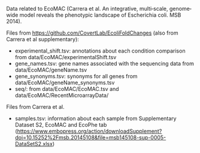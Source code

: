Data related to EcoMAC (Carrera et al. An integrative, multi‐scale, genome‐wide model reveals the phenotypic landscape of Escherichia coli. MSB 2014).

Files from https://github.com/CovertLab/EcoliFoldChanges (also from Carrera et al supplementary):
- experimental_shift.tsv: annotations about each condition comparison from data/EcoMAC/experimentalShift.tsv
- gene_names.tsv: gene names associated with the sequencing data from data/EcoMAC/geneName.tsv
- gene_synonyms.tsv: synonyms for all genes from data/EcoMAC/geneName_synonyms.tsv
- seq/: from data/EcoMAC/EcoMAC.tsv and data/EcoMAC/RecentMicroarrayData/

Files from Carrera et al.
- samples.tsv: information about each sample from Supplementary Dataset S2, EcoMAC and EcoPhe tab (https://www.embopress.org/action/downloadSupplement?doi=10.15252%2Fmsb.20145108&file=msb145108-sup-0005-DataSetS2.xlsx)
